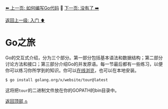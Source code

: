 [⬅️ 上一页: 如何编写Go代码](如何编写Go代码.md) 🚦 [下一页: 没有了 ➡️](#)

[返回上一级: 入门 ⬆️](../入门.md)

# Go之旅

Go的交互式介绍，分为三个部分。第一部分包括基本语法和数据结构；第二部分讨论方法和接口；第三部分介绍Go的并发原语。每一节最后都有一些练习，以便你可以练习你所学到的知识。你可以[在线浏览](https://go.dev/tour/)，也可以在本地安装。

```bash
$ go install golang.org/x/website/tour@latest
```

这将把`tour`的二进制文件放在你的GOPATH的bin目录中。

[返回顶部 🔝](#Go之旅)